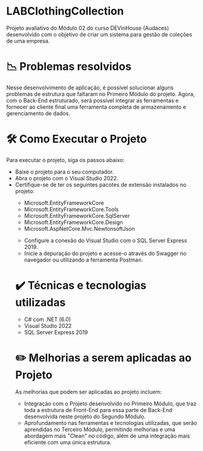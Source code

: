 ﻿# LABClothingCollection

Projeto avaliativo do Módulo 02 do curso DEVinHouse (Audaces) desenvolvido com o objetivo de criar um sistema para gestão de coleções de uma empresa.

# 📉 Problemas resolvidos 

Nesse desenvolvimento de aplicação, é possível solucionar alguns problemas de estrutura que faltaram no Primeiro Módulo do projeto. Agora, com o Back-End estruturado, será possível integrar as ferramentas e fornecer ao cliente final uma ferramenta completa de armazenamento e gerenciamento de dados.

# 🛠️ Como Executar o Projeto 

Para executar o projeto, siga os passos abaixo:

<ul>
	<li>Baixe o projeto para o seu computador.</li>
	<li>Abra o projeto com o Visual Studio 2022.</li>
	<li>Certifique-se de ter os seguintes pacotes de extensão instalados no projeto:</li>
			<ul>
				<li>Microsoft.EntityFrameworkCore</li>
				<li>Microsoft.EntityFrameworkCore.Tools</li>
				<li>Microsoft.EntityFrameworkCore.SqlServer</li>
				<li>Microsoft.EntityFrameworkCore.Design</li>
				<li>Microsoft.AspNetCore.Mvc.NewtonsoftJson</li>
	
</ul>
<ul>
	<li>Configure a conexão do Visual Studio com o SQL Server Express 2019.</li>
	<li>Inicie a depuração do projeto e acesse-o através do Swagger no navegador ou utilizando a ferramenta Postman. </li>
</ul>

# ✔️ Técnicas e tecnologias utilizadas 
<ul>
	<li>C# com .NET (6.0)</li>
	<li>Visual Studio 2022</li>
	<li>SQL Server Express 2019</li>
</ul>

# ✏️ Melhorias a serem aplicadas ao Projeto 

As melhorias que podem ser aplicadas ao projeto incluem:
<ul>
	<li>Integração com o Projeto desenvolvido no Primeiro Módulo, que traz toda a estrutura de Front-End para essa parte de Back-End desenvolvida neste projeto do Segundo Módulo.</li>
	<li>Aprofundamento nas ferramentas e tecnologias utilizadas, que serão aprendidas no Terceiro Módulo, permitindo melhorias e uma abordagem mais "Clean" no código, além de uma integração mais eficiente com uma única estrutura.</li>
</ul>
